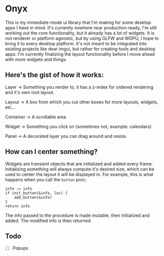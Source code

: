 # Onyx

This is my immediate-mode ui library that I'm making for some desktop apps I have in mind.  It's currently nowhere near production-ready, I'm still working out the core functionality, but it already has a lot of widgets.
It is not renderer or platform agnostic, but by using GLFW and WGPU, I hope to bring it to every desktop platform.  It's not meant to be integrated into existing projects like dear imgui, but rather for creating tools and desktop apps.
I'm currently finalizing the layout functionality before I move ahead with more widgets and things.

## Here's the gist of how it works:

Layer -> Something you render to, it has a z-index for ordered rendering and it's own root layout.

Layout -> A box from which you cut other boxes for more layouts, widgets, etc...

Container -> A scrollable area

Widget -> Something you click on (sometimes not, example: calendars)

Panel -> A decorated layer you can drag around and resize.

## How can I center something?

Widgets are transient objects that are initialized and added every frame.  Initializing something will always compute it's desired size, which can be used to center the layout it will be displayed in.
For example, this is what happens when you call the `button` proc:
```
info := info
if init_button(&info, loc) {
	add_button(&info)
}
return info
```
The info passed to the procedure is made mutable, then initialized and added.  The modified info is then returned.

## Todo

- [ ] Popups

